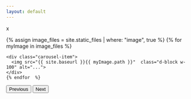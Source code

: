 ```yaml
---
layout: default
---
```


x
<div id="carouselExampleControls" class="carousel slide" data-bs-ride="carousel">
  <div class="carousel-inner active">
{% assign image_files = site.static_files | where: "image", true %}
{% for myImage in image_files %}


    <div class="carousel-item">
      <img src="{{ site.baseurl }}{{ myImage.path }}"  class="d-block w-100" alt="...">
    </div>
    {% endfor  %}

    
  </div>
  <button class="carousel-control-prev" type="button" data-bs-target="#carouselExampleControls" data-bs-slide="prev">
    <span class="carousel-control-prev-icon" aria-hidden="true"></span>
    <span class="visually-hidden">Previous</span>
  </button>
  <button class="carousel-control-next" type="button" data-bs-target="#carouselExampleControls" data-bs-slide="next">
    <span class="carousel-control-next-icon" aria-hidden="true"></span>
    <span class="visually-hidden">Next</span>
  </button>
</div>
